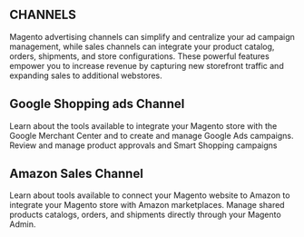 CHANNELS
--

Magento advertising channels can simplify and centralize your ad campaign management, while sales channels can integrate your product catalog, orders, shipments, and store configurations. These powerful features empower you to increase revenue by capturing new storefront traffic and expanding sales to additional webstores.

## Google Shopping ads Channel

Learn about the tools available to integrate your Magento store with the Google Merchant Center and to create and manage Google Ads campaigns. Review and manage product approvals and Smart Shopping campaigns

## Amazon Sales Channel

Learn about tools available to connect your Magento website to Amazon to integrate your Magento store with Amazon marketplaces. Manage shared products catalogs, orders, and shipments directly through your Magento Admin.

